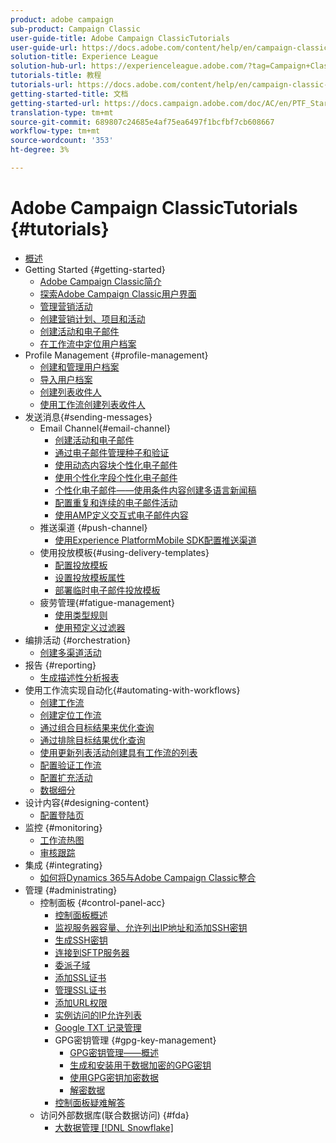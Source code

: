 ```yaml
---
product: adobe campaign
sub-product: Campaign Classic
user-guide-title: Adobe Campaign ClassicTutorials
user-guide-url: https://docs.adobe.com/content/help/en/campaign-classic-learn/tutorials/overview.html
solution-title: Experience League
solution-hub-url: https://experienceleague.adobe.com/?tag=Campaign+Classic#recommended/solutions/campaign
tutorials-title: 教程
tutorials-url: https://docs.adobe.com/content/help/en/campaign-classic-learn/tutorials/overview.html
getting-started-title: 文档
getting-started-url: https://docs.campaign.adobe.com/doc/AC/en/PTF_Starting_with_Adobe_Campaign_About_Adobe_Campaign_Classic.html
translation-type: tm+mt
source-git-commit: 689807c24685e4af75ea6497f1bcfbf7cb608667
workflow-type: tm+mt
source-wordcount: '353'
ht-degree: 3%

---
```



# Adobe Campaign ClassicTutorials {#tutorials}

+ [概述](/help/acc/overview.md)
+ Getting Started {#getting-started}
   + [Adobe Campaign Classic简介](/help/acc/getting-started/introduction-to-adobe-campaign-classic.md)
   + [探索Adobe Campaign Classic用户界面](/help/acc/getting-started/exploring-the-adobe-campaign-classic-user-interface.md)
   + [管理营销活动](/help/acc/getting-started/managing-marketing-campaigns.md)
   + [创建营销计划、项目和活动](/help/acc/getting-started/creating-a-marketing-plan-programs-and-campaigns.md)
   + [创建活动和电子邮件](https://docs.adobe.com/content/help/en/campaign-classic-learn/tutorials/getting-started/creating-a-campaign-and-an-email.html)
   + [在工作流中定位用户档案](/help/acc/getting-started/targeting-profiles-in-a-workflow.md)
+ Profile Management {#profile-management}
   + [创建和管理用户档案](/help/acc/profile-management/create-and-manage-profiles.md)
   + [导入用户档案](/help/acc/data-management/importing-profiles.md)
   + [创建列表收件人](/help/acc/profile-management/creating-a-list-of-recipients.md)
   + [使用工作流创建列表收件人](/help/acc/profile-management/creating-a-list-of-recipients-with-a-workflow.md)
+ 发送消息{#sending-messages}
   + Email Channel{#email-channel}
      + [创建活动和电子邮件](/help/acc/getting-started/creating-a-campaign-and-an-email.md)
      + [通过电子邮件管理种子和验证](/help/acc/sending-messages/managing-seed-and-proofs.md)
      + [使用动态内容块个性化电子邮件](/help/acc/sending-messages/email-channel/personalization-with-dynamic-content-blocks.md)
      + [使用个性化字段个性化电子邮件](/help/acc/sending-messages/email-channel/personalizing-emails-using-personalization-fields.md)
      + [个性化电子邮件——使用条件内容创建多语言新闻稿](/help/acc/sending-messages/email-channel/personalizing-emails-create-a-multi-lingual-newsletter-using-conditional-content.md)
      + [配置重复和连续的电子邮件活动](/help/acc/sending-messages/recurring-deliveries.md)
      + [使用AMP定义交互式电子邮件内容](/help/acc/sending-messages/email-channel/defining-interactive-email-content-with-amp.md)
   + 推送渠道 {#push-channel}
      + [使用Experience PlatformMobile SDK配置推送渠道](/help/acc/sending-messages/mobile-channel/configure-push-using-aep-mobile-sdk.md)
   + 使用投放模板{#using-delivery-templates}
      + [配置投放模板](/help/acc/sending-messages/using-delivery-templates/configuring-a-delivery-template.md)
      + [设置投放模板属性](/help/acc/sending-messages/using-delivery-templates/setting-delivery-template-properties.md)
      + [部署临时电子邮件投放模板](/help/acc/sending-messages/using-delivery-templates/deploying-ad-hoc-email-delivery-template.md)
   + 疲劳管理{#fatigue-management}
      + [使用类型规则](/help/acc/sending-messages/fatigue-management/typology-rules-for-fatigue-management.md)
      + [使用预定义过滤器](/help/acc/sending-messages/fatigue-management/fatigue-management-using-filters.md)
+ 编排活动 {#orchestration}
   + [创建多渠道活动](/help/acc/orchestrating-campaigns/multi-channel-campaigns.md)
+ 报告 {#reporting}
   + [生成描述性分析报表](/help/acc/reporting/generating-a-descriptive-analysis-report.md)
+ 使用工作流实现自动化{#automating-with-workflows}
   + [创建工作流](/help/acc/automating-with-workflows/creating-a-workflow.md)
   + [创建定位工作流](/help/acc/automating-with-workflows/creating-a-targeting-workflow.md)
   + [通过组合目标结果来优化查询](/help/acc/automating-with-workflows/refining-targets-by-combining-query-results.md)
   + [通过排除目标结果优化查询](/help/acc/automating-with-workflows/refining-targets-by-excluding-query-results.md)
   + [使用更新列表活动创建具有工作流的列表](/help/acc/automating-with-workflows/using-the-update-list-activity.md)
   + [配置验证工作流](/help/acc/automating-with-workflows/validation-flow-configuration.md)
   + [配置扩充活动](/help/acc/automating-with-workflows/enrichment-activity.md)
   + [数据细分](/help/acc/data-management/data-segmentation.md)
+ 设计内容{#designing-content}
   + [配置登陆页](/help/acc/designing-content/configure-landingpages.md)
+ 监控 {#monitoring}
   + [工作流热图](/help/acc/monitoring-campaign-classic/workflow-heatmap.md)
   + [审核跟踪](/help/acc/monitoring-campaign-classic/audit-trail.md)
+ 集成 {#integrating}
   + [如何将Dynamics 365与Adobe Campaign Classic整合](/help/acc/integrations/dynamics365-integration.md)
+ 管理 {#administrating}
   + 控制面板 {#control-panel-acc}
      + [控制面板概述](/help/acc/monitoring-campaign-classic/control-panel/control-panel-overview.md)
      + [监视服务器容量、允许列出IP地址和添加SSH密钥](/help/acc/monitoring-campaign-classic/control-panel/monitoring-server-capacity-allow-listing-adding-ssh-key.md)
      + [生成SSH密钥](/help/acc/monitoring-campaign-classic/control-panel/generate-ssh-key.md)
      + [连接到SFTP服务器](/help/acc/monitoring-campaign-classic/control-panel/connect-to-sftp-server.md)
      + [委派子域](/help/acc/monitoring-campaign-classic/control-panel/subdomain-delegation.md)
      + [添加SSL证书](/help/acc/monitoring-campaign-classic/control-panel/adding-ssl-certificates.md)
      + [管理SSL证书](/help/acc/monitoring-campaign-classic/control-panel/managing-ssl-certificates.md)
      + [添加URL权限](/help/acc/monitoring-campaign-classic/control-panel/adding-url-permissions.md)
      + [实例访问的IP允许列表](/help/acc/monitoring-campaign-classic/control-panel/ip-allow-listing.md)
      + [Google TXT 记录管理](/help/acc/monitoring-campaign-classic/control-panel/google-txt-record-management.md)
      + GPG密钥管理 {#gpg-key-management}
         + [GPG密钥管理——概述](/help/acc/monitoring-campaign-classic/control-panel/gpg-key-management/gpg-key-management-overview.md)
         + [生成和安装用于数据加密的GPG密钥](/help/acc/monitoring-campaign-classic/control-panel/gpg-key-management/generating-and-installing-gpg-keys-for-data-encryption.md)
         + [使用GPG密钥加密数据](/help/acc/monitoring-campaign-classic/control-panel/gpg-key-management/using-a-gpg-key-to-encrypt-data.md)
         + [解密数据](/help/acc/monitoring-campaign-classic/control-panel/gpg-key-management/decrypting-data.md)
      + [控制面板疑难解答](/help/acc/monitoring-campaign-classic/control-panel/trouble-shooting.md)
   + 访问外部数据库(联合数据访问) {#fda}
      + [大数据管理 [!DNL Snowflake]](/help/acc/administrating/snowflake/big-data-segmentation-on-snowflake.md)

